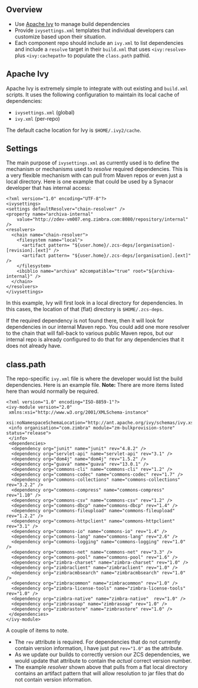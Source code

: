 ## Overview

- Use [Apache Ivy](http://ant.apache.org/ivy/) to manage build dependencies
- Provide `ivysettings.xml` templates that individual developers can customize based upon their situation.
- Each component repo should include an `ivy.xml` to list dependencies and include a `resolve` target in their `build.xml` that uses `<ivy:resolve>` plus `<ivy:cachepath>` to populate the `class.path` pathid.

## Apache Ivy

Apache Ivy is extremely simple to integrate with out existing and `build.xml` scripts. It uses the following configuration to maintain its local cache of dependencies:

- `ivysettings.xml` (global)
- `ivy.xml` (per-repo)

The default cache location for Ivy is `$HOME/.ivy2/cache`.

## Settings

The main purpose of `ivysettings.xml` as currently used is to define the mechanism or mechanisms used to *resolve* required dependencies.  This is a very flexible mechanism with can pull from Maven repos or even just a local directory.  Here is one example that could be used by a Synacor developer that has internal access:

    <?xml version="1.0" encoding="UTF-8"?>
    <ivysettings>
    <settings defaultResolver="chain-resolver" />
    <property name="archiva-internal"
        value="http://zdev-vm007.eng.zimbra.com:8080/repository/internal" />
    <resolvers>
      <chain name="chain-resolver">
        <filesystem name="local">
          <artifact pattern= "${user.home}/.zcs-deps/[organisation]-[revision].[ext]" />
          <artifact pattern= "${user.home}/.zcs-deps/[organisation].[ext]" />
        </filesystem>
        <ibiblio name="archiva" m2compatible="true" root="${archiva-internal}" />
      </chain>
    </resolvers>
    </ivysettings>


In this example, Ivy will first look in a local directory for dependencies.  In this cases, the location of that (flat) directory is `$HOME/.zcs-deps`.

If the required dependency is not found there, then it will look for dependencies in our internal Maven repo.  You could add one more resolver to the chain that will fall-back to various public Maven repos, but our internal repo is already configured to do that for any dependencies that it does not already have.

## class.path

The repo-specific `ivy.xml` file is where the developer would list the build dependencies. Here is an example file. **Note:** There are more items listed here than would normally be required.

    <?xml version="1.0" encoding="ISO-8859-1"?>
    <ivy-module version="2.0"
     xmlns:xsi="http://www.w3.org/2001/XMLSchema-instance"
     xsi:noNamespaceSchemaLocation="http://ant.apache.org/ivy/schemas/ivy.xsd">
     <info organisation="com.zimbra" module="zm-bulkprovision-store" status="release">
     </info>
     <dependencies>
      <dependency org="junit" name="junit" rev="4.8.2" />
      <dependency org="servlet-api" name="servlet-api" rev="3.1" />
      <dependency org="dom4j" name="dom4j" rev="1.5.2" />
      <dependency org="guava" name="guava" rev="13.0.1" />
      <dependency org="commons-cli" name="commons-cli" rev="1.2" />
      <dependency org="commons-codec" name="commons-codec" rev="1.7" />
      <dependency org="commons-collections" name="commons-collections" rev="3.2.2" />
      <dependency org="commons-compress" name="commons-compress" rev="1.10" />
      <dependency org="commons-csv" name="commons-csv" rev="1.2" />
      <dependency org="commons-dbcp" name="commons-dbcp" rev="1.4" />
      <dependency org="commons-fileupload" name="commons-fileupload" rev="1.2.2" />
      <dependency org="commons-httpclient" name="commons-httpclient" rev="3.1" />
      <dependency org="commons-io" name="commons-io" rev="1.4" />
      <dependency org="commons-lang" name="commons-lang" rev="2.6" />
      <dependency org="commons-logging" name="commons-logging" rev="1.0" />
      <dependency org="commons-net" name="commons-net" rev="3.3" />
      <dependency org="commons-pool" name="commons-pool" rev="1.6" />
      <dependency org="zimbra-charset" name="zimbra-charset" rev="1.0" />
      <dependency org="zimbraclient" name="zimbraclient" rev="1.0" />
      <dependency org="zimbracmbsearch" name="zimbracmbsearch" rev="1.0" />
      <dependency org="zimbracommon" name="zimbracommon" rev="1.0" />
      <dependency org="zimbra-license-tools" name="zimbra-license-tools" rev="1.0" />
      <dependency org="zimbra-native" name="zimbra-native"  rev="1.0" />
      <dependency org="zimbrasoap" name="zimbrasoap" rev="1.0" />
      <dependency org="zimbrastore" name="zimbrastore" rev="1.0" />
     </dependencies>
    </ivy-module>

A couple of items to note.

- The `rev` attribute is required.  For dependencies that do not currently contain version information, I have just put `rev="1.0"` as the attribute.
- As we update our builds to correctly version our ZCS dependencies, we would update that attribute to contain the *actual* correct version number.
- The example *resolver* shown above that pulls from a flat local directory contains an artifact pattern that will allow resolution to jar files that do not contain version information.

